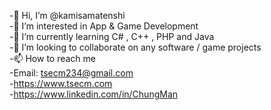 -👋 Hi, I’m @kamisamatenshi                        
-👀 I’m interested in App & Game Development                        
-🌱 I’m currently learning C# , C++ , PHP and Java                          
-💞️ I’m looking to collaborate on any software / game projects                         
-📫 How to reach me                      
-Email: tsecm234@gmail.com                        
-https://www.tsecm.com                         
-https://www.linkedin.com/in/ChungMan                   

<!---
kamisamatenshi/kamisamatenshi is a ✨ special ✨ repository because its `README.md` (this file) appears on your GitHub profile.
You can click the Preview link to take a look at your changes.
--->
